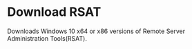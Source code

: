# Download RSAT

Downloads Windows 10 x64 or x86 versions of Remote Server Administration Tools(RSAT).


